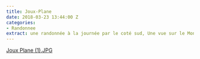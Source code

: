 ```yaml
---
title: Joux-Plane
date: 2018-03-23 13:44:00 Z
categories:
- Randonnee
extract: une randonnée à la journée par le coté sud, Une vue sur le MontBlanc imprenable.
---
```


[Joux Plane (1).JPG](/uploads/Joux-Plane.jpg)